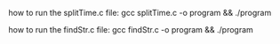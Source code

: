 how to run the splitTime.c file: gcc splitTime.c -o program && ./program

how to run the findStr.c file: gcc findStr.c -o program && ./program
